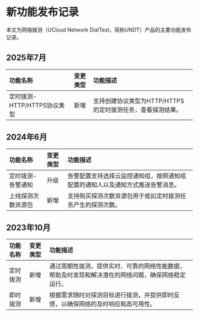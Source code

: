 # 新功能发布记录

本文为网络拨测（UCloud Network DialTest，简称UNDT）产品的主要功能发布记录。

## 2025年7月

| 功能名称                    | 变更类型 | 功能描述                                                   |
| :-------------------------- | :------- | :--------------------------------------------------------- |
| 定时拨测-HTTP/HTTPS协议类型 | 新增     | 支持创建协议类型为HTTP/HTTPS的定时拨测任务，查看探测结果。 |

## 2024年6月

| 功能名称           | 变更类型 | 功能描述                                                     |
| :------------------ | :------- | :----------------------------------------------------------- |
| 定时拨测-告警通知  | 升级     | 告警配置支持选择云监控通知组，按照通知组配置的通知人以及通知方式推送告警消息。 |
| 上线探测次数资源包 | 新增     | 支持购买探测次数资源包用于抵扣定时拨测任务产生的探测次数。   |

## 2023年10月

| 功能名称 | 变更类型 | 功能描述                                                     |
| :------------ | :--------- | :----------------------------------------------------------- |
| 定时拨测 | 新增     | 通过周期性拨测，提供实时、可靠的网络性能数据，帮助及时发现和解决潜在的网络问题，确保网络稳定运行。 |
| 即时拨测 | 新增     | 根据需求随时对探测目标进行拨测，并提供即时反馈，以确保网络的及时响应和高可用性。 |